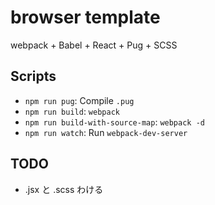 # browser template

webpack + Babel + React + Pug + SCSS

## Scripts

* `npm run pug`: Compile `.pug`
* `npm run build`: `webpack`
* `npm run build-with-source-map`: `webpack -d`
* `npm run watch`: Run `webpack-dev-server`

## TODO

* .jsx と .scss わける